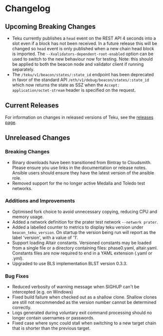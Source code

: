 # Changelog

## Upcoming Breaking Changes
- Teku currently publishes a `head` event on the REST API 4 seconds into a slot even if a block has not been received. In a future release this will be changed so `head` event is only published when a new
  chain head block is imported. The `--Xvalidators-dependent-root-enabled` option can be used to switch to the new behaviour now for testing.
  Note: this should be applied to both the beacon node and validator client if running separately.
- The `/teku/v1/beacon/states/:state_id` endpoint has been deprecated in favor of the standard API `/eth/v1/debug/beacon/states/:state_id` which now returns the state as SSZ when the `Accept: application/octet-stream` header is specified on the request.

## Current Releases
For information on changes in released versions of Teku, see the [releases page](https://github.com/ConsenSys/teku/releases).

## Unreleased Changes

### Breaking Changes
- Binary downloads have been transitioned from Bintray to Cloudsmith.  Please ensure you use links in the documentation or release notes.
  Ansible users should ensure they have the latest version of the ansible role.
- Removed support for the no longer active Medalla and Toledo test networks.
  
### Additions and Improvements
- Optimised fork choice to avoid unnecessary copying, reducing CPU and memory usage.
- Added a network definition for the prater test network `--network prater`.
- Added a labelled counter to metrics to display teku version under `beacon_teku_version`. On startup the version being run will report as the label 'version', with a value of '1'.
- Support loading Altair constants. Versioned constants may be loaded from a single file or a directory containing files: phase0.yaml, altair.yaml. Constants files are now required to end in a YAML extension (.yaml or .yml).
- Upgraded to use BLS implementation BLST version 0.3.3.

### Bug Fixes
- Reduced verbosity of warning message when SIGHUP can't be intercepted (e.g. on Windows)
- Fixed build failure when checked out as a shallow clone. Shallow clones are still not recommended as the version number cannot be determined correctly.
- Logs generated during voluntary exit command processing should no longer contain usernames or passwords.
- Fixed case where sync could stall when switching to a new target chain that is shorter than the previous target.
